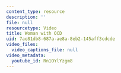 ```yaml
---
content_type: resource
description: ''
file: null
resourcetype: Video
title: Woman with OCD
uid: 7ae81db8-687a-ae8a-8eb2-145aff3cdcde
video_files:
  video_captions_file: null
video_metadata:
  youtube_id: Rn1OYlYzgm8
---
```

